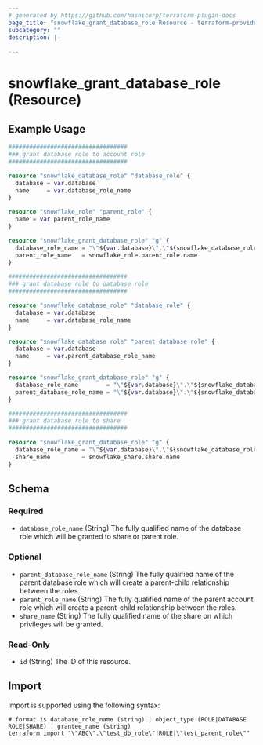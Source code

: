```yaml
---
# generated by https://github.com/hashicorp/terraform-plugin-docs
page_title: "snowflake_grant_database_role Resource - terraform-provider-snowflake"
subcategory: ""
description: |-
  
---
```


# snowflake_grant_database_role (Resource)



## Example Usage

```terraform
##################################
### grant database role to account role
##################################

resource "snowflake_database_role" "database_role" {
  database = var.database
  name     = var.database_role_name
}

resource "snowflake_role" "parent_role" {
  name = var.parent_role_name
}

resource "snowflake_grant_database_role" "g" {
  database_role_name = "\"${var.database}\".\"${snowflake_database_role.database_role.name}\""
  parent_role_name   = snowflake_role.parent_role.name
}

##################################
### grant database role to database role
##################################

resource "snowflake_database_role" "database_role" {
  database = var.database
  name     = var.database_role_name
}

resource "snowflake_database_role" "parent_database_role" {
  database = var.database
  name     = var.parent_database_role_name
}

resource "snowflake_grant_database_role" "g" {
  database_role_name        = "\"${var.database}\".\"${snowflake_database_role.database_role.name}\""
  parent_database_role_name = "\"${var.database}\".\"${snowflake_database_role.parent_database_role.name}\""
}

##################################
### grant database role to share
##################################

resource "snowflake_grant_database_role" "g" {
  database_role_name = "\"${var.database}\".\"${snowflake_database_role.database_role.name}\""
  share_name         = snowflake_share.share.name
}
```

<!-- schema generated by tfplugindocs -->
## Schema

### Required

- `database_role_name` (String) The fully qualified name of the database role which will be granted to share or parent role.

### Optional

- `parent_database_role_name` (String) The fully qualified name of the parent database role which will create a parent-child relationship between the roles.
- `parent_role_name` (String) The fully qualified name of the parent account role which will create a parent-child relationship between the roles.
- `share_name` (String) The fully qualified name of the share on which privileges will be granted.

### Read-Only

- `id` (String) The ID of this resource.

## Import

Import is supported using the following syntax:

```shell
# format is database_role_name (string) | object_type (ROLE|DATABASE ROLE|SHARE) | grantee_name (string)
terraform import "\"ABC\".\"test_db_role\"|ROLE|\"test_parent_role\""
```

